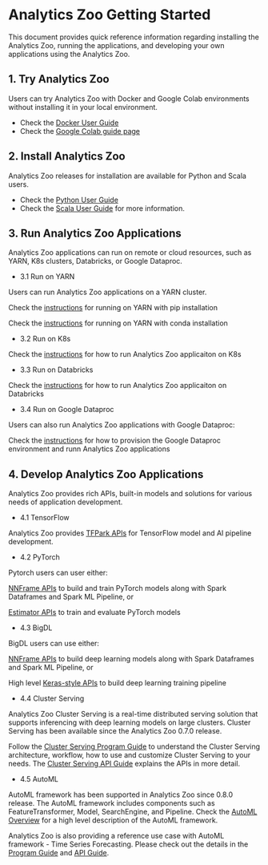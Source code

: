 # Analytics Zoo Getting Started

This document provides quick reference information regarding installing the Analytics Zoo, running the applications, and developing your own applications using the Analytics Zoo. 

## 1. Try Analytics Zoo
Users can try Analytics Zoo with Docker and Google Colab environments without installing it in your local environment.

- Check the [Docker User Guide](https://analytics-zoo.github.io/master/#DockerUserGuide/)
- Check the [Google Colab guide page](https://analytics-zoo.github.io/master/#ProgrammingGuide/run-notebook-colab/)

## 2. Install Analytics Zoo
Analytics Zoo releases for installation are available for Python and Scala users. 
- Check the [Python User Guide](https://analytics-zoo.github.io/master/#PythonUserGuide/install/) 
- Check the [Scala User Guide](https://analytics-zoo.github.io/master/#ScalaUserGuide/install/) for more information. 

## 3. Run Analytics Zoo Applications
Analytics Zoo applications can run on remote or cloud resources, such as YARN, K8s clusters, Databricks, or Google Dataproc. 

- 3.1 Run on YARN

Users can run Analytics Zoo applications on a YARN cluster. 

Check the [instructions](https://analytics-zoo.github.io/master/#PythonUserGuide/run/#run-on-yarn-after-pip-install) for running on YARN with pip installation 

Check the [instructions](https://analytics-zoo.github.io/master/#PythonUserGuide/run/#run-with-conda-environment-on-yarn) for running on YARN with conda installation
 
- 3.2 Run on K8s

Check the [instructions](https://analytics-zoo.github.io) for how to run Analytics Zoo applicaiton on K8s

- 3.3 Run on Databricks

Check the [instructions](https://github.com/intel-analytics/analytics-zoo/blob/master/docs/docs/PlatformGuide/AnalyticsZoo-on-Databricks.md) for how to run Analytics Zoo applicaiton on Databricks

- 3.4 Run on Google Dataproc

Users can also run Analytics Zoo applications with Google Dataproc: 

Check the [instructions](https://analytics-zoo.github.io/master/#ProgrammingGuide/run-on-dataproc/) for how to provision the Google Dataproc environment and runn Analytics Zoo applications 

## 4. Develop Analytics Zoo Applications
Analytics Zoo provides rich APIs, built-in models and solutions for various needs of application development. 

- 4.1 TensorFlow

Analytics Zoo provides [TFPark APIs](https://analytics-zoo.github.io/master/#ProgrammingGuide/TFPark/tensorflow/) for TensorFlow model and AI pipeline development. 

- 4.2 PyTorch

Pytorch users can user either: 

[NNFrame APIs](https://analytics-zoo.github.io/master/#APIGuide/PipelineAPI/nnframes/) to build and train PyTorch models along with Spark Dataframes and Spark ML Pipeline, or 

[Estimator APIs](https://analytics-zoo.github.io/master/#APIGuide/PipelineAPI/estimator/#estimator) to train and evaluate PyTorch models

- 4.3 BigDL

BigDL users can use either: 

[NNFrame APIs](https://analytics-zoo.github.io/master/#APIGuide/PipelineAPI/nnframes/) to build deep learning models along with Spark Dataframes and Spark ML Pipeline, or 

High level [Keras-style APIs](https://analytics-zoo.github.io/master/#KerasStyleAPIGuide/Optimization/training/) to build deep learning training pipeline

- 4.4 Cluster Serving

Analytics Zoo Cluster Serving is a real-time distributed serving solution that supports inferencing with deep learning models on large clusters. Cluster Serving has been available since the Analytics Zoo 0.7.0 release. 

Follow the [Cluster Serving Program Guide](https://analytics-zoo.github.io/master/#ClusterServingGuide/ProgrammingGuide/) to understand the Cluster Serving architecture, workflow, how to use and customize Cluster Serving to your needs.  The [Cluster Serving API Guide](https://analytics-zoo.github.io/master/#ClusterServingGuide/APIGuide/) explains the APIs in more detail. 

- 4.5 AutoML

AutoML framework has been supported in Analytics Zoo since 0.8.0 release. The AutoML framework includes components such as FeatureTransformer, Model, SearchEngine, and Pipeline. Check the [AutoML Overview](https://analytics-zoo.github.io/master/#ProgrammingGuide/AutoML/overview/) for a high level description of the AutoML framework.

Analytics Zoo is also providing a reference use case with AutoML framework - Time Series Forecasting. Please check out the details in the [Program Guide](https://analytics-zoo.github.io/master/#ProgrammingGuide/AutoML/forecasting/) and [API Guide](https://analytics-zoo.github.io/master/#APIGuide/AutoML/time-sequence-predictor/). 
